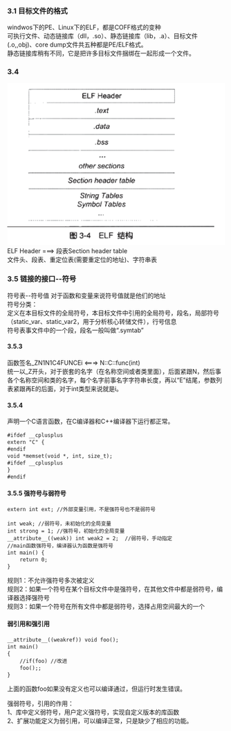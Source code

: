 ### 3.1 目标文件的格式
windwos下的PE、Linux下的ELF，都是COFF格式的变种<br/>
可执行文件、动态链接库（dll，.so）、静态链接库（lib，.a）、目标文件(.o,,obj)、core dump文件共五种都是PE/ELF格式。<br/>
静态链接库稍有不同，它是把许多目标文件捆绑在一起形成一个文件。<br/>
### 3.4
![图片](./ELF结构.png)
ELF Header ===> 段表Section header table<br/>
文件头、段表、重定位表(需要重定位的地址)、字符串表
### 3.5 链接的接口--符号
符号表--符号值  对于函数和变量来说符号值就是他们的地址<br/>
符号分类：<br/>
定义在本目标文件的全局符号，本目标文件中引用的全局符号，段名，局部符号（static_var、static_var2，用于分析核心转储文件），行号信息<br/>
符号表事文件中的一个段，段名一般叫做“.symtab”<br/>
#### 3.5.3
函数签名_ZN1N1C4FUNCEi   <===>   N::C::func(int)<br/>
统一以_Z开头，对于嵌套的名字（在名称空间或者类里面），后面紧跟N，然后事各个名称空间和类的名字，每个名字前事名字字符串长度，再以“E”结尾，参数列表紧跟再E的后面，对于int类型来说就是i。
#### 3.5.4
声明一个C语言函数，在C编译器和C++编译器下运行都正常。
```
#ifdef __cplusplus
extern "C" {
#endif
void *memset(void *, int, size_t);
#ifdef __cplusplus
}
#endif
```
#### 3.5.5 强符号与弱符号
```
extern int ext; //外部变量引用，不是强符号也不是弱符号

int weak; //弱符号，未初始化的全局变量
int strong = 1; //强符号，初始化的全局变量
__attribute__((weak)) int weak2 = 2;  //弱符号，手动指定
//main函数强符号，编译器认为函数是强符号
int main() {
    return 0;
}
```
规则1：不允许强符号多次被定义<br/>
规则2：如果一个符号在某个目标文件中是强符号，在其他文件中都是弱符号，编译器选择强符号<br/>
规则3：如果一个符号在所有文件中都是弱符号，选择占用空间最大的一个<br/>
#### 弱引用和强引用
```
__attribute__((weakref)) void foo();
int main()
{
    //if(foo) //改进
    foo();;
}
```
上面的函数foo如果没有定义也可以编译通过，但运行时发生错误。<br/>

强弱符号，引用的作用：<br/>
1、库中定义弱符号，用户定义强符号，实现自定义版本的库函数<br/>
2、扩展功能定义为弱引用，可以编译正常，只是缺少了相应的功能。<br/>
